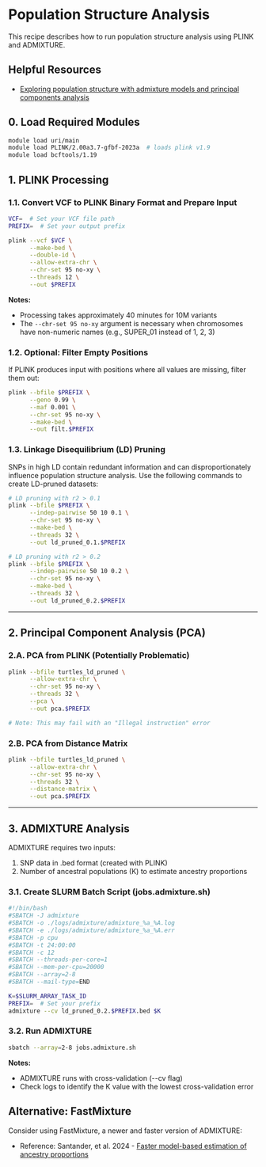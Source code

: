 # Population Structure Analysis

This recipe describes how to run population structure analysis using PLINK and ADMIXTURE.

## Helpful Resources
- [Exploring population structure with admixture models and principal components analysis](https://pmc.ncbi.nlm.nih.gov/articles/PMC8722024/)



## 0. Load Required Modules

```bash
module load uri/main
module load PLINK/2.00a3.7-gfbf-2023a  # loads plink v1.9
module load bcftools/1.19
```


## 1. PLINK Processing

### 1.1. Convert VCF to PLINK Binary Format and Prepare Input

```bash
VCF=  # Set your VCF file path
PREFIX=  # Set your output prefix

plink --vcf $VCF \
      --make-bed \
      --double-id \
      --allow-extra-chr \
      --chr-set 95 no-xy \
      --threads 12 \
      --out $PREFIX
```

**Notes:**
- Processing takes approximately 40 minutes for 10M variants
- The `--chr-set 95 no-xy` argument is necessary when chromosomes have non-numeric names (e.g., SUPER_01 instead of 1, 2, 3)

### 1.2. Optional: Filter Empty Positions

If PLINK produces input with positions where all values are missing, filter them out:

```bash
plink --bfile $PREFIX \
      --geno 0.99 \
      --maf 0.001 \
      --chr-set 95 no-xy \
      --make-bed \
      --out filt.$PREFIX
```

### 1.3. Linkage Disequilibrium (LD) Pruning

SNPs in high LD contain redundant information and can disproportionately influence population structure analysis. Use the following commands to create LD-pruned datasets:

```bash
# LD pruning with r2 > 0.1
plink --bfile $PREFIX \
      --indep-pairwise 50 10 0.1 \
      --chr-set 95 no-xy \
      --make-bed \
      --threads 32 \
      --out ld_pruned_0.1.$PREFIX

# LD pruning with r2 > 0.2
plink --bfile $PREFIX \
      --indep-pairwise 50 10 0.2 \
      --chr-set 95 no-xy \
      --make-bed \
      --threads 32 \
      --out ld_pruned_0.2.$PREFIX
```

***
## 2. Principal Component Analysis (PCA)

### 2.A. PCA from PLINK (Potentially Problematic)

```bash
plink --bfile turtles_ld_pruned \
      --allow-extra-chr \
      --chr-set 95 no-xy \
      --threads 32 \
      --pca \
      --out pca.$PREFIX

# Note: This may fail with an "Illegal instruction" error
```

### 2.B. PCA from Distance Matrix

```bash
plink --bfile turtles_ld_pruned \
      --allow-extra-chr \
      --chr-set 95 no-xy \
      --threads 32 \
      --distance-matrix \
      --out pca.$PREFIX
```


***
## 3. ADMIXTURE Analysis

ADMIXTURE requires two inputs:
1. SNP data in .bed format (created with PLINK)
2. Number of ancestral populations (K) to estimate ancestry proportions

### 3.1. Create SLURM Batch Script (jobs.admixture.sh)

```bash
#!/bin/bash
#SBATCH -J admixture
#SBATCH -o ./logs/admixture/admixture_%a_%A.log
#SBATCH -e ./logs/admixture/admixture_%a_%A.err
#SBATCH -p cpu
#SBATCH -t 24:00:00
#SBATCH -c 12
#SBATCH --threads-per-core=1
#SBATCH --mem-per-cpu=20000
#SBATCH --array=2-8
#SBATCH --mail-type=END

K=$SLURM_ARRAY_TASK_ID
PREFIX=  # Set your prefix
admixture --cv ld_pruned_0.2.$PREFIX.bed $K
```

### 3.2. Run ADMIXTURE

```bash
sbatch --array=2-8 jobs.admixture.sh
```

**Notes:**
- ADMIXTURE runs with cross-validation (--cv flag)
- Check logs to identify the K value with the lowest cross-validation error



## Alternative: FastMixture

Consider using FastMixture, a newer and faster version of ADMIXTURE:
- Reference: Santander, et al. 2024 - [Faster model-based estimation of ancestry proportions](https://www.biorxiv.org/content/10.1101/2024.07.08.602454v3)
